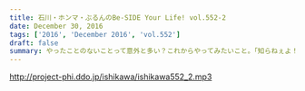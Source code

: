 ```yaml
---
title: 石川・ホンマ・ぶるんのBe-SIDE Your Life! vol.552-2
date: December 30, 2016
tags: ['2016', 'December 2016', 'vol.552']
draft: false
summary: やったことのないことって意外と多い？これからやってみたいこと。「知らねぇよ！人生相談・前半」SAITO
---
```


http://project-phi.ddo.jp/ishikawa/ishikawa552_2.mp3